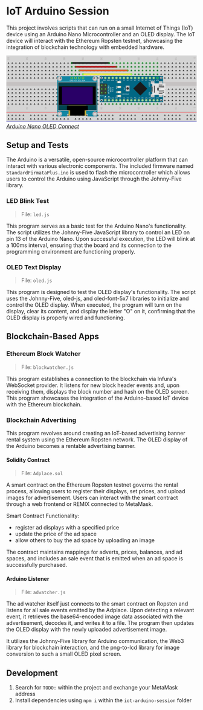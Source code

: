 # IoT Arduino Session

This project involves scripts that can run on a small Internet of Things (IoT) device using an Arduino Nano Microcontroller and an OLED display. The IoT device will interact with the Ethereum Ropsten testnet, showcasing the integration of blockchain technology with embedded hardware.

![Arduino Picture](/img/iot-arduino-session.png)
_[Arduino Nano OLED Connect]_

## Setup and Tests

The Arduino is a versatile, open-source microcontroller platform that can interact with various electronic components. The included firmware named `StandardFirmataPlus.ino` is used to flash the microcontroller which allows users to control the Arduino using JavaScript through the Johnny-Five library.

### LED Blink Test

> File: `led.js`

This program serves as a basic test for the Arduino Nano's functionality. The script utilizes the Johnny-Five JavaScript library to control an LED on pin 13 of the Arduino Nano. Upon successful execution, the LED will blink at a 100ms interval, ensuring that the board and its connection to the programming environment are functioning properly.

### OLED Text Display

> File: `oled.js`

This program is designed to test the OLED display's functionality. The script uses the Johnny-Five, oled-js, and oled-font-5x7 libraries to initialize and control the OLED display. When executed, the program will turn on the display, clear its content, and display the letter "O" on it, confirming that the OLED display is properly wired and functioning.

## Blockchain-Based Apps

### Ethereum Block Watcher

> File: `blockwatcher.js`

This program establishes a connection to the blockchain via Infura's WebSocket provider. It listens for new block header events and, upon receiving them, displays the block number and hash on the OLED screen. This program showcases the integration of the Arduino-based IoT device with the Ethereum blockchain.

### Blockchain Advertising

This program revolves around creating an IoT-based advertising banner rental system using the Ethereum Ropsten network. The OLED display of the Arduino becomes a rentable advertising banner.

#### Solidity Contract

> File: `Adplace.sol`

A smart contract on the Ethereum Ropsten testnet governs the rental process, allowing users to register their displays, set prices, and upload images for advertisement. Users can interact with the smart contract through a web frontend or REMIX connected to MetaMask.

Smart Contract Functionality:

- register ad displays with a specified price
- update the price of the ad space
- allow others to buy the ad space by uploading an image

The contract maintains mappings for adverts, prices, balances, and ad spaces, and includes an sale event that is emitted when an ad space is successfully purchased.

#### Arduino Listener

> File: `adwatcher.js`

The ad watcher itself just connects to the smart contract on Ropsten and listens for all sale events emitted by the Adplace. Upon detecting a relevant event, it retrieves the base64-encoded image data associated with the advertisement, decodes it, and writes it to a file. The program then updates the OLED display with the newly uploaded advertisement image.

It utilizes the Johnny-Five library for Arduino communication, the Web3 library for blockchain interaction, and the png-to-lcd library for image conversion to such a small OLED pixel screen.

## Development

1. Search for `TODO:` within the project and exchange your MetaMask address
2. Install dependencies using `npm i` within the `iot-arduino-session` folder

[arduino nano oled connect]: (http://arduino-er.blogspot.com/2015/04/walking-bitmap-on-096-inch-128x64-i2c.html)
